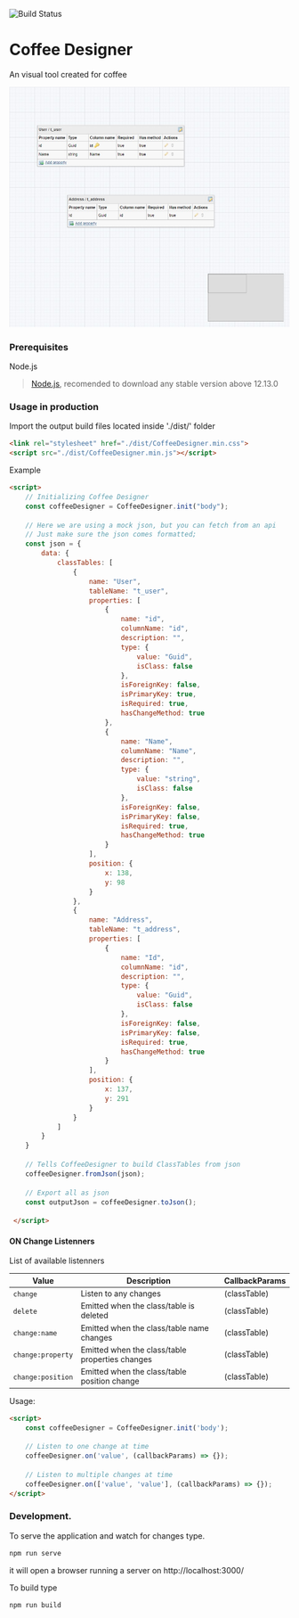 ![Build Status](https://travis-ci.org/TalissonJunior/coffee-designer.svg?branch=master)
# Coffee Designer


An visual tool created for coffee

![Example](https://raw.githubusercontent.com/TalissonJunior/coffee-designer/master/.github/example.jpg)

### Prerequisites

Node.js 
 
>[Node.js](https://nodejs.org/), recomended to download any stable version above 12.13.0


### Usage in production

Import the output build files located inside './dist/' folder
```html
<link rel="stylesheet" href="./dist/CoffeeDesigner.min.css">
<script src="./dist/CoffeeDesigner.min.js"></script>
```

Example
```html
<script>
    // Initializing Coffee Designer
    const coffeeDesigner = CoffeeDesigner.init("body");

    // Here we are using a mock json, but you can fetch from an api
    // Just make sure the json comes formatted;
    const json = {
        data: {
            classTables: [
                {
                    name: "User",
                    tableName: "t_user",
                    properties: [
                        {
                            name: "id",
                            columnName: "id",
                            description: "",
                            type: {
                                value: "Guid",
                                isClass: false
                            },
                            isForeignKey: false,
                            isPrimaryKey: true,
                            isRequired: true,
                            hasChangeMethod: true
                        },
                        {
                            name: "Name",
                            columnName: "Name",
                            description: "",
                            type: {
                                value: "string",
                                isClass: false
                            },
                            isForeignKey: false,
                            isPrimaryKey: false,
                            isRequired: true,
                            hasChangeMethod: true
                        }
                    ],
                    position: {
                        x: 138,
                        y: 98
                    }
                },
                {
                    name: "Address",
                    tableName: "t_address",
                    properties: [
                        {
                            name: "Id",
                            columnName: "id",
                            description: "",
                            type: {
                                value: "Guid",
                                isClass: false
                            },
                            isForeignKey: false,
                            isPrimaryKey: false,
                            isRequired: true,
                            hasChangeMethod: true
                        }
                    ],
                    position: {
                        x: 137,
                        y: 291
                    }
                }
            ]
        }
    }

    // Tells CoffeeDesigner to build ClassTables from json
    coffeeDesigner.fromJson(json);

    // Export all as json
    const outputJson = coffeeDesigner.toJson();
    
 </script>
```

#### ON Change Listenners
List of available listenners 

| Value        | Description   | CallbackParams         
| ------------- | -------------| -------------
| ``change``      | Listen to any changes | (classTable) 
| ``delete``    | Emitted when the class/table is deleted  | (classTable)
| ``change:name``    | Emitted when the class/table name changes | (classTable)
| ``change:property``    | Emitted when the class/table properties changes | (classTable)
| ``change:position``    | Emitted when the class/table position change | (classTable)

Usage:

```html
<script>
    const coffeeDesigner = CoffeeDesigner.init('body');

    // Listen to one change at time
    coffeeDesigner.on('value', (callbackParams) => {});

    // Listen to multiple changes at time
    coffeeDesigner.on(['value', 'value'], (callbackParams) => {});
</script>
```
### Development.


To serve the application and watch for changes type. 
```sh
npm run serve
```
it will open a browser running a server on http://localhost:3000/

To build type

```sh
npm run build
```